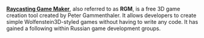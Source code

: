 [**Raycasting Game Maker**](https://www.moddb.com/engines/raycasting-game-maker), also referred to as **RGM**, is a free 3D game creation tool created by Peter Gammenthaler. It allows developers to create simple Wolfenstein3D-styled games without having to write any code. It has gained a following within Russian game development groups.